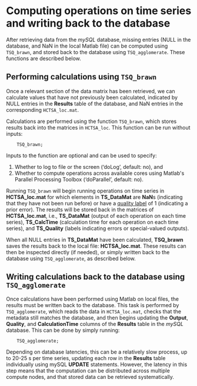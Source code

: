 # Computing operations on time series and writing back to the database

After retrieving data from the *mySQL* database, missing entries (NULL in the database, and NaN in the local Matlab file) can be computed using `TSQ_brawn`, and stored back to the database using `TSQ_agglomerate`.
These functions are described below.

## Performing calculations using `TSQ_brawn`
<!--{#sec:performing_calculations}-->

Once a relevant section of the data matrix has been retrieved, we can calculate values that have not previously been calculated, indicated by NULL entries in the **Results** table of the database, and NaN entries in the corresponding `HCTSA_loc.mat`.

Calculations are performed using the function `TSQ_brawn`, which stores results back into the matrices in `HCTSA_loc`.
This function can be run without inputs:

        TSQ_brawn;

Inputs to the function are optional and can be used to specify:

1. Whether to log to file or the screen (‘doLog’, default: no), and
2. Whether to compute operations across available cores using Matlab's Parallel Processing Toolbox (‘doParallel’, default: no).

Running `TSQ_brawn` will begin running operations on time series in **HCTSA_loc.mat** for which elements in **TS\_DataMat** are **NaN**s (indicating that they have not been run before) or have a [quality label](retrieving_to_compute.md) of 1 (indicating a prior error).
The results will be stored back in the matrices of **HCTSA_loc.mat**, i.e., **TS\_DataMat** (output of each operation on each time series), **TS\_CalcTime** (calculation time for each operation on each time series), and **TS\_Quality** (labels indicating errors or special-valued outputs).

When all NULL entries in **TS\_DataMat** have been calculated, **TSQ_brawn** saves the results back to the local file: **HCTSA_loc.mat**.
These results can then be inspected directly (if needed), or simply written back to the database using `TSQ_agglomerate`, as described below.

## Writing calculations back to the database using `TSQ_agglomerate`
<!--{#sec:writingCalcsDatabase}-->

Once calculations have been performed using Matlab on local files, the results must be written back to the database.
This task is performed by `TSQ_agglomerate`, which reads the data in `HCTSA_loc.mat`, checks that the metadata still matches the database, and then begins updating the **Output**, **Quality**, and **CalculationTime** columns of the **Results** table in the *mySQL* database.
This can be done by simply running:

        TSQ_agglomerate;

Depending on database latencies, this can be a relatively slow process, up to 20-25 s per time series, updating each row in the **Results** table individually using mySQL **UPDATE** statements.
However, the latency in this step means that the computation can be distributed across multiple compute nodes, and that stored data can be retrieved systematically.